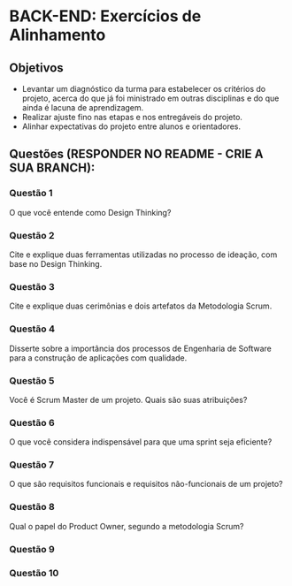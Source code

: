 # BACK-END: Exercícios de Alinhamento

## Objetivos

* Levantar um diagnóstico da turma para estabelecer os critérios do projeto, acerca do que já foi ministrado em outras disciplinas e do que ainda é lacuna de aprendizagem.
* Realizar ajuste fino nas etapas e nos entregáveis do projeto.
* Alinhar expectativas do projeto entre alunos e orientadores.

## Questões (RESPONDER NO README - CRIE A SUA BRANCH):

### Questão 1
O que você entende como Design Thinking?

### Questão 2
Cite e explique duas ferramentas utilizadas no processo de ideação, com base no Design Thinking.

### Questão 3
Cite e explique duas cerimônias e dois artefatos da Metodologia Scrum.

### Questão 4
Disserte sobre a importância dos processos de Engenharia de Software para a construção de aplicações com qualidade.

### Questão 5
Você é Scrum Master de um projeto. Quais são suas atribuições?

### Questão 6
O que você considera indispensável para que uma sprint seja eficiente?

### Questão 7
O que são requisitos funcionais e requisitos não-funcionais de um projeto?

### Questão 8
Qual o papel do Product Owner, segundo a metodologia Scrum?

### Questão 9

### Questão 10


